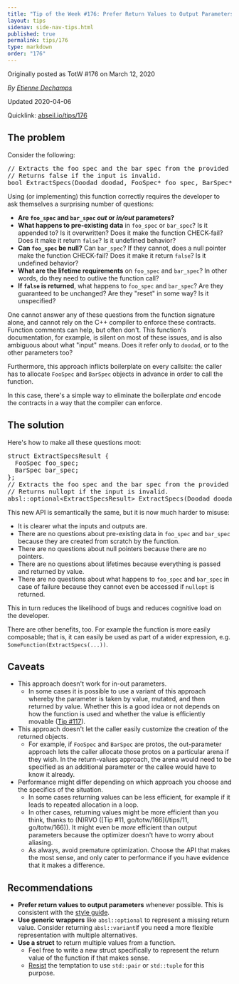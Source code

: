 ```yaml
---
title: "Tip of the Week #176: Prefer Return Values to Output Parameters"
layout: tips
sidenav: side-nav-tips.html
published: true
permalink: tips/176
type: markdown
order: "176"
---
```


Originally posted as TotW #176 on March 12, 2020

*By [Etienne Dechamps](mailto:edechamps@google.com)*

Updated 2020-04-06

Quicklink: [abseil.io/tips/176](https://abseil.io/tips/176)


## The problem

Consider the following:

<pre class="prettyprint lang-cpp bad-code">
// Extracts the foo spec and the bar spec from the provided doodad.
// Returns false if the input is invalid.
bool ExtractSpecs(Doodad doodad, FooSpec* foo_spec, BarSpec* bar_spec);
</pre>

Using (or implementing) this function correctly requires the developer to ask
themselves a surprising number of questions:

-   **Are `foo_spec` and `bar_spec` _out_ or _in/out_ parameters?**
-   **What happens to pre-existing data** in `foo_spec` or `bar_spec`? Is it
    appended to? Is it overwritten? Does it make the function CHECK-fail? Does
    it make it return `false`? Is it undefined behavior?
-   **Can `foo_spec` be null?** Can `bar_spec`? If they cannot, does a null
    pointer make the function CHECK-fail? Does it make it return `false`? Is it
    undefined behavior?
-   **What are the lifetime requirements** on `foo_spec` and `bar_spec`? In
    other words, do they need to outlive the function call?
-   **If `false` is returned**, what happens to `foo_spec` and `bar_spec`? Are
    they guaranteed to be unchanged? Are they "reset" in some way? Is it
    unspecified?

One cannot answer any of these questions from the function signature alone, and
cannot rely on the C++ compiler to enforce these contracts. Function comments
can help, but often don't. This function's documentation, for example, is silent
on most of these issues, and is also ambiguous about what "input" means. Does it
refer only to `doodad`, or to the other parameters too?

Furthermore, this approach inflicts boilerplate on every callsite: the caller
has to allocate `FooSpec` and `BarSpec` objects in advance in order to call the
function.

In this case, there's a simple way to eliminate the boilerplate *and* encode the
contracts in a way that the compiler can enforce.

## The solution

Here's how to make all these questions moot:

<pre class="prettyprint lang-cpp code">
struct ExtractSpecsResult {
  FooSpec foo_spec;
  BarSpec bar_spec;
};
// Extracts the foo spec and the bar spec from the provided doodad.
// Returns nullopt if the input is invalid.
absl::optional&lt;ExtractSpecsResult&gt; ExtractSpecs(Doodad doodad);
</pre>

This new API is semantically the same, but it is now much harder to misuse:

-   It is clearer what the inputs and outputs are.
-   There are no questions about pre-existing data in `foo_spec` and `bar_spec`
    because they are created from scratch by the function.
-   There are no questions about null pointers because there are no pointers.
-   There are no questions about lifetimes because everything is passed and
    returned by value.
-   There are no questions about what happens to `foo_spec` and `bar_spec` in
    case of failure because they cannot even be accessed if `nullopt` is
    returned.

This in turn reduces the likelihood of bugs and reduces cognitive load on the
developer.

There are other benefits, too. For example the function is more easily
composable; that is, it can easily be used as part of a wider expression, e.g.
`SomeFunction(ExtractSpecs(...))`.

## Caveats

-   This approach doesn't work for in-out parameters.
    -   In some cases it is possible to use a variant of this approach whereby
        the parameter is taken by value, mutated, and then returned by value.
        Whether this is a good idea or not depends on how the function is used
        and whether the value is efficiently movable ([Tip #117](/tips/117)).
-   This approach doesn't let the caller easily customize the creation of the
    returned objects.
    -   For example, if `FooSpec` and `BarSpec` are protos, the out-parameter
        approach lets the caller allocate those protos on a particular arena if
        they wish. In the return-values approach, the arena would need to be
        specified as an additional parameter or the callee would have to know it
        already.
-   Performance might differ depending on which approach you choose and the
    specifics of the situation.
    -   In some cases returning values can be less efficient, for example if it
        leads to repeated allocation in a loop.
    -   In other cases, returning values might be more efficient than you think,
        thanks to (N)RVO ([Tip #11, go/totw/166](/tips/11, go/totw/166)). It
        might even be *more* efficient than output parameters because the
        optimizer doesn't have to worry about aliasing.
    -   As always, avoid premature optimization. Choose the API that makes the
        most sense, and only cater to performance if you have evidence that it
        makes a difference.

## Recommendations

-   **Prefer return values to output parameters** whenever possible. This is
    consistent with the
    [style guide](https://google.github.io/styleguide/cppguide.html#Output_Parameters).
-   **Use generic wrappers** like `absl::optional` to represent a missing return
    value. Consider returning `absl::variant`if you need a more flexible
    representation with multiple alternatives.
-   **Use a struct** to return multiple values from a function.
    -   Feel free to write a new struct specifically to represent the return
        value of the function if that makes sense.
    -   [Resist](https://google.github.io/styleguide/cppguide.html#Structs_vs._Tuples)
        the temptation to use `std::pair` or `std::tuple` for this purpose.
